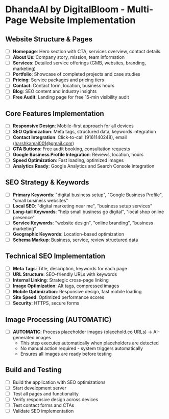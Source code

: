 # DhandaAI by DigitalBloom - Multi-Page Website Implementation

## Website Structure & Pages
- [ ] **Homepage**: Hero section with CTA, services overview, contact details
- [ ] **About Us**: Company story, mission, team information
- [ ] **Services**: Detailed service offerings (GMB, websites, branding, marketing)
- [ ] **Portfolio**: Showcase of completed projects and case studies
- [ ] **Pricing**: Service packages and pricing tiers
- [ ] **Contact**: Contact form, location, business hours
- [ ] **Blog**: SEO content and industry insights
- [ ] **Free Audit**: Landing page for free 15-min visibility audit

## Core Features Implementation
- [ ] **Responsive Design**: Mobile-first approach for all devices
- [ ] **SEO Optimization**: Meta tags, structured data, keywords integration
- [ ] **Contact Integration**: Click-to-call (9161140248), email (harshkamal001@gmail.com)
- [ ] **CTA Buttons**: Free audit booking, consultation requests
- [ ] **Google Business Profile Integration**: Reviews, location, hours
- [ ] **Speed Optimization**: Fast loading, optimized images
- [ ] **Analytics Ready**: Google Analytics and Search Console integration

## SEO Strategy & Keywords
- [ ] **Primary Keywords**: "digital business setup", "Google Business Profile", "small business websites"
- [ ] **Local SEO**: "digital marketing near me", "business setup services"
- [ ] **Long-tail Keywords**: "help small business go digital", "local shop online presence"
- [ ] **Service Keywords**: "website design", "online branding", "business marketing"
- [ ] **Geographic Keywords**: Location-based optimization
- [ ] **Schema Markup**: Business, service, review structured data

## Technical SEO Implementation
- [ ] **Meta Tags**: Title, description, keywords for each page
- [ ] **URL Structure**: SEO-friendly URLs with keywords
- [ ] **Internal Linking**: Strategic cross-page linking
- [ ] **Image Optimization**: Alt tags, compressed images
- [ ] **Mobile Optimization**: Responsive design, fast mobile loading
- [ ] **Site Speed**: Optimized performance scores
- [ ] **Security**: HTTPS, secure forms

## Image Processing (AUTOMATIC)
- [ ] **AUTOMATIC**: Process placeholder images (placehold.co URLs) → AI-generated images
  - This step executes automatically when placeholders are detected
  - No manual action required - system triggers automatically
  - Ensures all images are ready before testing

## Build and Testing
- [ ] Build the application with SEO optimizations
- [ ] Start development server
- [ ] Test all pages and functionality
- [ ] Verify responsive design across devices
- [ ] Test contact forms and CTAs
- [ ] Validate SEO implementation